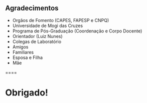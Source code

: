 ## Agradecimentos

- Orgãos de Fomento (CAPES, FAPESP e CNPQ)
- Universidade de Mogi das Cruzes
- Programa de Pós-Graduação (Coordenação e Corpo Docente)
- Orientador (Luiz Nunes)
- Colegas de Laboratório
- Amigos
- Familiares
- Esposa e Filha
- Mãe

====

# Obrigado!
